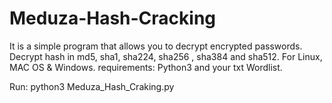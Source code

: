 # Meduza-Hash-Cracking
It is a simple program that allows you to decrypt encrypted passwords.
Decrypt hash in md5, sha1, sha224, sha256 , sha384 and sha512.
For Linux, MAC OS & Windows.
requirements: Python3 and your txt Wordlist.

Run: python3 Meduza_Hash_Craking.py
